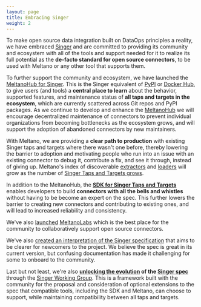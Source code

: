 ```yaml
---
layout: page
title: Embracing Singer
weight: 2
---
```


To make open source data integration built on DataOps principles a reality, we have embraced [Singer](https://www.singer.io/)
and are committed to providing its community and ecosystem with all of the tools and support
needed for it to realize its full potential as the **de-facto standard for open source connectors**,
to be used with Meltano or any other tool that supports them.

To further support the community and ecosystem, we have launched the [MeltanoHub for Singer](https://hub.meltano.com/singer/).
This is the Singer equivalent of [PyPI](https://pypi.org/) or [Docker Hub](https://hub.docker.com/),
to give users (and tools) a **central place to learn** about the behavior, supported features,
and maintenance status of **all taps and targets in the ecosystem**,
which are currently scattered across Git repos and PyPI packages.
As we continue to develop and enhance the [MeltanoHub](https://gitlab.com/groups/meltano/-/epics/83)
we will encourage decentralized maintenance of connectors
to prevent individual organizations from becoming bottlenecks as the ecosystem grows,
and will support the adoption of abandoned connectors by new maintainers.

With Meltano, we are providing a **clear path to production** with existing Singer taps and targets where there wasn't one before,
thereby lowering the barrier to adoption and motivating people who run into an issue with an existing connector
to debug it, contribute a fix, and see it through, instead of giving up.
Meltano's index of discoverable [extractors](https://hub.meltano.com/extractors/) and [loaders](https://hub.meltano.com/loaders/) will grow as the
number of [Singer Taps and Targets grows](https://hub.meltano.com/singer/).

In addition to the MeltanoHub, the [**SDK for Singer Taps and Targets**](https://sdk.meltano.com) enables
developers to build **connectors with all the bells and whistles** without having to be become an expert on the spec.
This further lowers the barrier to creating new connectors and contributing to existing ones,
and will lead to increased reliability and consistency.

We've also [launched](https://meltano.com/blog/launching-meltanolabs-your-home-for-singer-connectors-dbt-packages-and-all-meltano-plugins/) [MeltanoLabs](https://github.com/MeltanoLabs) which is the best place for the community to collaboratively support open source connectors.

We've also [created an interpretation of the Singer specification](https://hub.meltano.com/singer/spec)
that aims to be clearer for newcomers to the project. We believe the spec is great in its current version, but
confusing documentation has made it challenging for some to onboard to the community.

Last but not least, we're also **[**unlocking the evolution**](https://gitlab.com/groups/meltano/-/epics/88) of the
[**Singer spec**](https://hub.meltano.com/singer/spec)** through the [Singer Working Group](https://meltano.com/blog/announcing-the-singer-working-group-the-future-of-singer-is-bright/).
This is a framework built with the community for the proposal and consideration of optional extensions to the spec
that compatible tools, including the SDK and Meltano, can choose to support,
while maintaining compatibility between all taps and targets.
